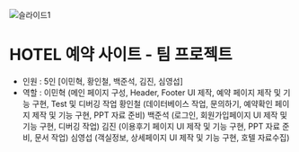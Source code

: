 ![슬라이드1](https://github.com/user-attachments/assets/a9e5e71b-ec10-4ad6-9259-4b278339439e)

# HOTEL 예약 사이트 - 팀 프로젝트
- 인원 : 5인 [이민혁, 황인철, 백준석, 김진, 심영섭]
- 역할 : 이민혁 (메인 페이지 구성, Header, Footer UI 제작, 예약 페이지 제작 및 기능 구현, Test 및 디버깅 작업
        황인철 (데이터베이스 작업, 문의하기, 예약확인 페이지 제작 및 기능 구현, PPT 자료 준비)
        백준석 (로그인, 회원가입페이지 UI 제작 및 기능 구현, 디버깅 작업)
        김진 (이용후기 페이지 UI 제작 및 기능 구현, PPT 자료 준비, 문서 작업)
        심영섭 (객실정보, 상세페이지 UI 제작 및 기능 구현, 호텔 자료수집)

  

